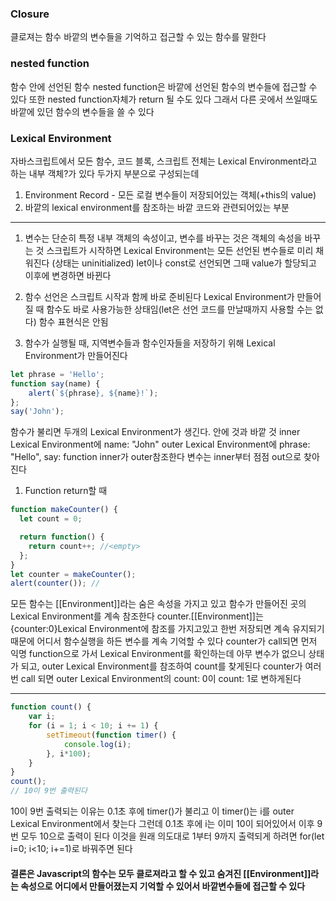 ### Closure
클로져는 함수 바깥의 변수들을 기억하고 접근할 수 있는 함수를 말한다

### nested function
함수 안에 선언된 함수
nested function은 바깥에 선언된 함수의 변수들에 접근할 수 있다
또한 nested function자체가 return 될 수도 있다
그래서 다른 곳에서 쓰일때도 바깥에 있던 함수의 변수들을 쓸 수 있다

### Lexical Environment
자바스크립트에서 모든 함수, 코드 블록, 스크립트 전체는 Lexical Environment라고 하는 내부 객체?가 있다
두가지 부분으로 구성되는데
1. Environment Record - 모든 로컬 변수들이 저장되어있는 객체(+this의 value)
1. 바깥의 lexical environment를 참조하는 바깥 코드와 관련되어있는 부분
--------------------
1. 변수는 단순히 특정 내부 객체의 속성이고, 변수를 바꾸는 것은 객체의 속성을 바꾸는 것
스크립트가 시작하면 Lexical Environment는 모든 선언된 변수들로 미리 채워진다 (상태는 uninitialized)
let이나 const로 선언되면 그때 value가 할당되고 이후에 변경하면 바뀐다

1. 함수 선언은 스크립트 시작과 함께 바로 준비된다
Lexical Environment가 만들어질 때 함수도 바로 사용가능한 상태임(let은 선언 코드를 만날때까지 사용할 수는 없다)
함수 표현식은 안됨

1. 함수가 실행될 때, 지역변수들과 함수인자들을 저장하기 위해 Lexical Environment가 만들어진다
```javascript
let phrase = 'Hello';
function say(name) {
    alert(`${phrase}, ${name}!`);
};
say('John');
```
함수가 불리면 두개의 Lexical Environment가 생긴다. 안에 것과 바깥 것
inner Lexical Environment에 name: "John"
outer Lexical Environment에 phrase: "Hello", say: function
inner가 outer참조한다
변수는 inner부터 점점 out으로 찾아진다

1. Function return할 때
```javascript
function makeCounter() {
  let count = 0;

  return function() {
    return count++; //<empty>
  };
}
let counter = makeCounter();
alert(counter()); //
```
모든 함수는 [[Environment]]라는 숨은 속성을 가지고 있고 함수가 만들어진 곳의 Lexical Environment를 계속 참조한다
counter.[[Environment]]는 {counter:0}Lexical Environment에 참조를 가지고있고 한번 저장되면 계속 유지되기 때문에 어디서 함수실행을 하든 변수를 계속 기억할 수 있다
counter가 call되면 먼저 익명 function으로 가서 Lexical Environment를 확인하는데 아무 변수가 없으니 <empty>상태가 되고, outer Lexical Environment를 참조하여 count를 찾게된다
counter가 여러번 call 되면 outer Lexical Environment의 count: 0이 count: 1로 변하게된다

------------------
```javascript
function count() {
    var i;
    for (i = 1; i < 10; i += 1) {
        setTimeout(function timer() {
            console.log(i);
        }, i*100);
    }
}
count();
// 10이 9번 출력된다
```
10이 9번 출력되는 이유는 0.1초 후에 timer()가 불리고 이 timer()는 i를 outer Lexical Environment에서 찾는다
그런데 0.1초 후에 i는 이미 10이 되어있어서 이후 9번 모두 10으로 출력이 된다
이것을 원래 의도대로 1부터 9까지 출력되게 하려면 for(let i=0; i<10; i+=1)로 바꿔주면 된다

#### 결론은 Javascript의 함수는 모두 클로져라고 할 수 있고 숨겨진 [[Environment]]라는 속성으로 어디에서 만들어졌는지 기억할 수 있어서 바깥변수들에 접근할 수 있다